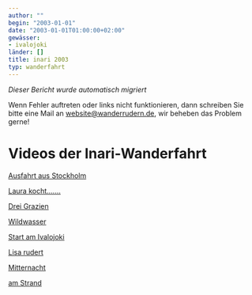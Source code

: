 ```yaml
---
author: ""
begin: "2003-01-01"
date: "2003-01-01T01:00:00+02:00"
gewässer:
- ivalojoki
länder: []
title: inari 2003
typ: wanderfahrt
---
```



*Dieser Bericht wurde automatisch migriert*

Wenn Fehler auftreten oder links nicht funktionieren, dann schreiben Sie bitte eine Mail an website@wanderrudern.de, wir beheben das Problem gerne!



# Videos der Inari-Wanderfahrt


[Ausfahrt aus Stockholm](/berichte/2003/inari_video1)

[Laura kocht.......](/berichte/2003/inari_video3)

[Drei Grazien](/berichte/2003/inari_video5)

[Wildwasser](/berichte/2003/inari_video7)

[Start am Ivalojoki](/berichte/2003/inari_video2)

[Lisa rudert](/berichte/2003/inari_video4)

[Mitternacht](/berichte/2003/inari_video6)

[am Strand](/berichte/2003/inari_video8)